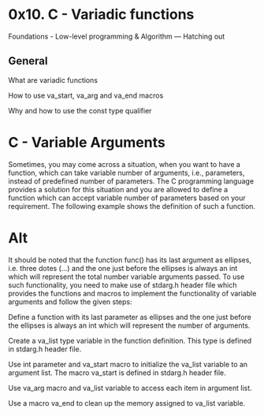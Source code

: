 # 0x10. C - Variadic functions

Foundations - Low-level programming & Algorithm ― Hatching out

## General

What are variadic functions

How to use va_start, va_arg and va_end macros

Why and how to use the const type qualifier

# C - Variable Arguments

Sometimes, you may come across a situation, when you want to have a function, which can take variable number of arguments, i.e., parameters, instead of predefined number of parameters. The C programming language provides a solution for this situation and you are allowed to define a function which can accept variable number of parameters based on your requirement. The following example shows the definition of such a function.



# Alt



It should be noted that the function func() has its last argument as ellipses, i.e. three dotes (...) and the one just before the ellipses is always an int which will represent the total number variable arguments passed. To use such functionality, you need to make use of stdarg.h header file which provides the functions and macros to implement the functionality of variable arguments and follow the given steps:



Define a function with its last parameter as ellipses and the one just before the ellipses is always an int which will represent the number of arguments.



Create a va_list type variable in the function definition. This type is defined in stdarg.h header file.



Use int parameter and va_start macro to initialize the va_list variable to an argument list. The macro va_start is defined in stdarg.h header file.



Use va_arg macro and va_list variable to access each item in argument list.



Use a macro va_end to clean up the memory assigned to va_list variable.
